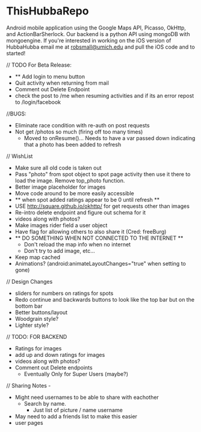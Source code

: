 ThisHubbaRepo
=============

Android mobile application using the Google Maps API, Picasso, OkHttp, and ActionBarSherlock. Our backend is a python API using mongoDB with mongoengine. If you're interested in working on the iOS version of HubbaHubba email me at robsmall@umich.edu and pull the iOS code and to started! 

// TODO For Beta Release:
- ** Add login to menu button
- Quit activity when returning from mail
- Comment out Delete Endpoint
- check the post to /me when resuming activities and if its an error repost to /login/facebook

//BUGS:
- Eliminate race condition with re-auth on post requests
- Not get /photos so much (firing off too many times)
	- Moved to onResume()... Needs to have a var passed down
	  indicating that a photo has been added to refresh

// WishList
- Make sure all old code is taken out
- Pass "photo" from spot object to spot page activity
	then use it there to load the image. Remove top_photo function.
- Better image placeholder for images
- Move code around to be more easily accessible
- ** when spot added ratings appear to be 0 until refresh **
- USE http://square.github.io/okhttp/ for get requests other than images
- Re-intro delete endpoint and figure out schema for it
- videos along with photos?
- Make images rider field a user object
- Have flag for allowing others to also share it (Cred: freeBurg)
- ** DO SOMETHING WHEN NOT CONNECTED TO THE INTERNET **
    - Don't reload the map info when no internet
    - Don't try to add image, etc...
- Keep map cached
- Animations?
    (android:animateLayoutChanges="true" when setting to gone) 

// Design Changes
- sliders for numbers on ratings for spots
- Redo continue and backwards buttons to look like the top bar but on the bottom bar
- Better buttons/layout
- Woodgrain style?
- Lighter style?

// TODO: FOR BACKEND
- Ratings for images
- add up and down ratings for images
- videos along with photos?
- Comment out Delete endpoints
	- Eventually Only for Super Users (maybe?)

// Sharing Notes - 
- Might need usernames to be able to share with eachother
	- Search by name.
		- Just list of picture / name username
- May need to add a friends list to make this easier
- user pages